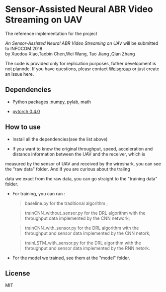 #   Sensor-Assisted Neural ABR Video Streaming on UAV

The reference implementation for the project

_An Sensor-Assisted Neural ABR Video Streaming on UAV_
will be submitted to INFOCOM 2018</br>
by Xuedou Xiao,Taobin Chen,Wei Wang, Tao Jiang ,Qian Zhang

The code is provided only for replication purposes, futher development is not plannde.
If you have questions, pleasr contact [Weisgroup](http://ei.hust.edu.cn/lab/SINC-lab/chineseversion/people/weiwang.html)
or just create an issue here.

## Dependencies

- Python packages :numpy, pylab, math

- [pytorch 0.4.0](https://pytorch.org/)

## How to use

- Install all the dependencies(see the list above)

- If you want to know the original throughput, speed, acceleration and distance information between the UAV and the receiver, which is 

measured by the sensor of UAV and received by the wireshark, you can see the “raw data" folder. And if you are curious about the traiing 

data we exact from the raw data, you can go straight to the "training data" folder.

- For training, you can run : 
  
  >baseline.py for the traditional algorithm ;
  
  >trainCNN_without_sensor.py for the DRL algorithm with the throughput  data implemented by the CNN network;
  
  >trainCNN_with_sensor.py for the DRL algorithm with the throughput and sensor data implemented by the CNN netork;
  
  >trainLSTM_with_sensor.py for the DRL algorithm with the throughput and sensor data implemented by the RNN netork.
 
- For the model we trained, see them at the "model" folder.

## License

MIT
